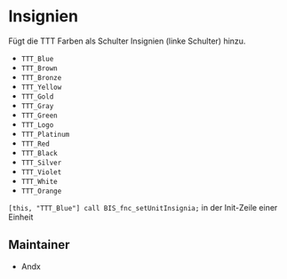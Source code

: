 # Insignien

Fügt die TTT Farben als Schulter Insignien (linke Schulter) hinzu.

- `TTT_Blue`
- `TTT_Brown`
- `TTT_Bronze`
- `TTT_Yellow`
- `TTT_Gold`
- `TTT_Gray`
- `TTT_Green`
- `TTT_Logo`
- `TTT_Platinum`
- `TTT_Red`
- `TTT_Black`
- `TTT_Silver`
- `TTT_Violet`
- `TTT_White`
- `TTT_Orange`

`[this, "TTT_Blue"] call BIS_fnc_setUnitInsignia;` in der Init-Zeile einer Einheit

## Maintainer

- Andx
